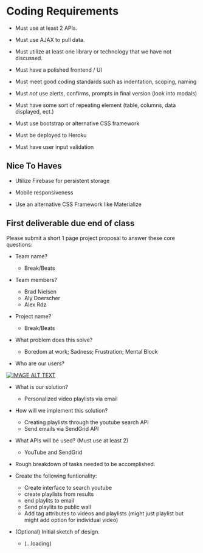 # Coding Requirements

- Must use at least 2 APIs.

- Must use AJAX to pull data.

- Must utilize at least one library or technology that we have not discussed.

- Must have a polished frontend / UI

- Must meet good coding standards such as indentation, scoping, naming

- Must *not* use alerts, confirms, prompts in final version (look into modals)

- Must have some sort of repeating element (table, columns, data displayed, ect.)

- Must use bootstrap or alternative CSS framework

- Must be deployed to Heroku

- Must have user input validation

## Nice To Haves

- Utilize Firebase for persistent storage

- Mobile responsiveness

- Use an alternative CSS Framework like Materialize

## First deliverable due end of class

Please submit a short 1 page project proposal to answer these core questions:

- Team name?
  - Break/Beats

- Team members?
    - Brad Nielsen
    - Aly Doerscher
    - Alex Rdz
- Project name?
   - Break/Beats

- What problem does this solve?
    - Boredom at work; Sadness; Frustration; Mental Block
- Who are our users?



[![IMAGE ALT TEXT](http://img.youtube.com/vi/74BzSTQCl_c/0.jpg)](https://youtu.be/74BzSTQCl_c?t=10s "Video Title")






- What is our solution?
  - Personalized video playlists via email 

- How will we implement this solution?
    - Creating playlists through the youtube search API
    - Send emails via SendGrid API

- What APIs will be used? (Must use at least 2)
    - YouTube and SendGrid

- Rough breakdown of tasks needed to be accomplished.
 - Create the following funtionality:   
      - Create interface to search youtube
      - create playlists from results
      - end playlits to email
      - Send playlits to public wall
      - Add tag attributes to videos and playlists (might just playlist but might add option for individual video) 
      



- (Optional) Initial sketch of design.
  -  (...loading)
